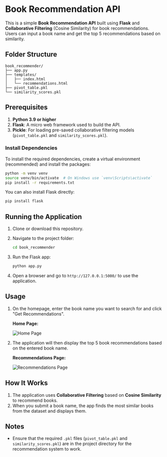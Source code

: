 
# Book Recommendation API

This is a simple **Book Recommendation API** built using **Flask** and **Collaborative Filtering** (Cosine Similarity) for book recommendations. Users can input a book name and get the top 5 recommendations based on similarity.

## Folder Structure

```
book_recommender/
├── app.py
├── templates/
│   ├── index.html
│   └── recommendations.html
├── pivot_table.pkl
└── similarity_scores.pkl
```

## Prerequisites

1. **Python 3.9 or higher**
2. **Flask**: A micro web framework used to build the API.
3. **Pickle**: For loading pre-saved collaborative filtering models (`pivot_table.pkl` and `similarity_scores.pkl`).

### Install Dependencies

To install the required dependencies, create a virtual environment (recommended) and install the packages:

```bash
python -m venv venv
source venv/bin/activate  # On Windows use `venv\Scripts\activate`
pip install -r requirements.txt
```

You can also install Flask directly:

```bash
pip install flask
```

## Running the Application

1. Clone or download this repository.
2. Navigate to the project folder:
   
   ```bash
   cd book_recommender
   ```

3. Run the Flask app:

   ```bash
   python app.py
   ```

4. Open a browser and go to `http://127.0.0.1:5000/` to use the application.

## Usage

1. On the homepage, enter the book name you want to search for and click "Get Recommendations".
   
   **Home Page:**

   ![Home Page](file-h6hRAjiNkOnK2n4K6jZxKsnF.png)

2. The application will then display the top 5 book recommendations based on the entered book name.

   **Recommendations Page:**

   ![Recommendations Page](file-3CcfdmgSxtlgp3FaUAm0FLFg.png)

## How It Works

1. The application uses **Collaborative Filtering** based on **Cosine Similarity** to recommend books. 
2. When you submit a book name, the app finds the most similar books from the dataset and displays them.

## Notes

- Ensure that the required `.pkl` files (`pivot_table.pkl` and `similarity_scores.pkl`) are in the project directory for the recommendation system to work.

